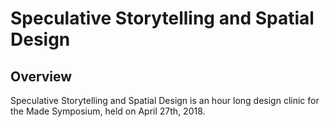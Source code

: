 # Speculative Storytelling and Spatial Design

## Overview

Speculative Storytelling and Spatial Design is an hour long design clinic for the Made Symposium, held on April 27th, 2018. 

